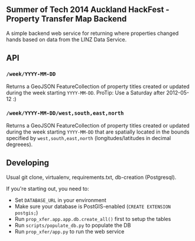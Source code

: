 ## Summer of Tech 2014 Auckland HackFest - Property Transfer Map Backend

A simple backend web service for returning where properties changed hands
based on data from the LINZ Data Service.

## API

### `/week/YYYY-MM-DD`

Returns a GeoJSON FeatureCollection of property titles created or updated
during the week starting `YYYY-MM-DD`. ProTip: Use a Saturday after 2012-05-12 :)

### `/week/YYYY-MM-DD/west,south,east,north`

Returns a GeoJSON FeatureCollection of property titles created or updated
during the week starting `YYYY-MM-DD` that are spatially located in the bounds
specified by `west,south,east,north` (longitudes/latitudes in decimal degreees).

## Developing

Usual git clone, virtualenv, requirements.txt, db-creation (Postgresql).

If you're starting out, you need to:
* Set `DATABASE_URL` in your environment
* Make sure your database is PostGIS-enabled (`CREATE EXTENSION postgis;`)
* Run `prop_xfer.app.app.db.create_all()` first to setup the tables
* Run `scripts/populate_db.py` to populate the DB
* Run `prop_xfer/app.py` to run the web service
